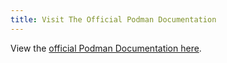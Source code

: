 ```yaml
---
title: Visit The Official Podman Documentation
---
```


View the [official Podman Documentation here](https://docs.podman.io).
